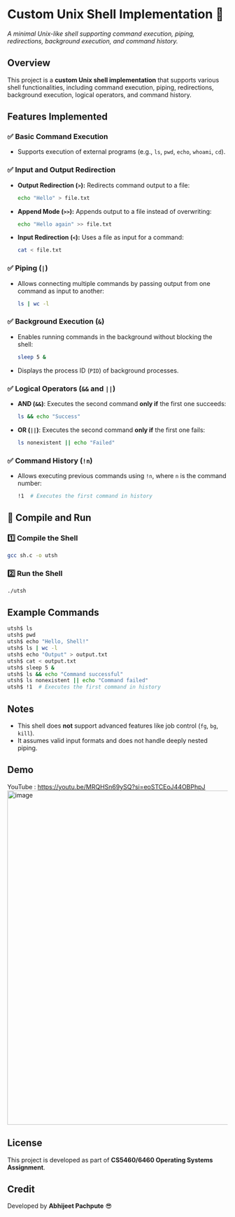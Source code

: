 # Custom Unix Shell Implementation 🚀
  
*A minimal Unix-like shell supporting command execution, piping, redirections, background execution, and command history.*

## Overview
This project is a **custom Unix shell implementation** that supports various shell functionalities, including command execution, piping, redirections, background execution, logical operators, and command history.
## Features Implemented
### ✅ Basic Command Execution
- Supports execution of external programs (e.g., `ls`, `pwd`, `echo`, `whoami`, `cd`).

### ✅ Input and Output Redirection
- **Output Redirection (`>`):** Redirects command output to a file:  
  ```sh
  echo "Hello" > file.txt
  ```
- **Append Mode (`>>`):** Appends output to a file instead of overwriting:  
  ```sh
  echo "Hello again" >> file.txt
  ```
- **Input Redirection (`<`):** Uses a file as input for a command:  
  ```sh
  cat < file.txt
  ```

### ✅ Piping (`|`)
- Allows connecting multiple commands by passing output from one command as input to another:  
  ```sh
  ls | wc -l
  ```

### ✅ Background Execution (`&`)
- Enables running commands in the background without blocking the shell:  
  ```sh
  sleep 5 &
  ```
- Displays the process ID (`PID`) of background processes.

### ✅ Logical Operators (`&&` and `||`)
- **AND (`&&`)**: Executes the second command **only if** the first one succeeds:  
  ```sh
  ls && echo "Success"
  ```
- **OR (`||`)**: Executes the second command **only if** the first one fails:  
  ```sh
  ls nonexistent || echo "Failed"
  ```

### ✅ Command History (`!n`)
- Allows executing previous commands using `!n`, where `n` is the command number:  
  ```sh
  !1  # Executes the first command in history
  ```

## 🚀 Compile and Run
### 1️⃣ Compile the Shell
```sh
gcc sh.c -o utsh
```
### 2️⃣ Run the Shell
```sh
./utsh
```

## Example Commands
```sh
utsh$ ls
utsh$ pwd
utsh$ echo "Hello, Shell!"
utsh$ ls | wc -l
utsh$ echo "Output" > output.txt
utsh$ cat < output.txt
utsh$ sleep 5 &
utsh$ ls && echo "Command successful"
utsh$ ls nonexistent || echo "Command failed"
utsh$ !1  # Executes the first command in history
```

## Notes
- This shell does **not** support advanced features like job control (`fg`, `bg`, `kill`).
- It assumes valid input formats and does not handle deeply nested piping.

## Demo
YouTube : https://youtu.be/MRQHSn69ySQ?si=eoSTCEoJ44OBPhpJ 
<img width="765" alt="image" src="https://github.com/user-attachments/assets/b27a96fb-5053-4c02-a4ee-b41b739dd698" />


## License
This project is developed as part of **CS5460/6460 Operating Systems Assignment**.

## Credit
Developed by **Abhijeet Pachpute** 😎
